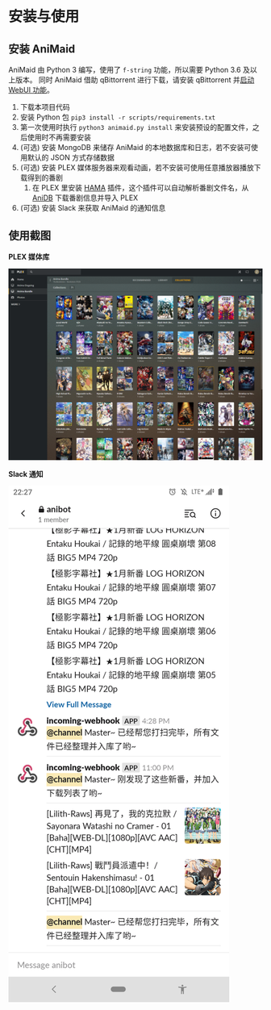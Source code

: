 # 安装与使用

## 安装 AniMaid

AniMaid 由 Python 3 编写，使用了 `f-string` 功能，所以需要 Python 3.6 及以上版本。
同时 AniMaid 借助 qBittorrent 进行下载，请安装 qBittorrent 并[启动 WebUI 功能](https://github.com/lgallard/qBittorrent-Controller/wiki/How-to-enable-the-qBittorrent-Web-UI)。

1. 下载本项目代码
2. 安装 Python 包 `pip3 install -r scripts/requirements.txt`
3. 第一次使用时执行 `python3 animaid.py install` 来安装预设的配置文件，之后使用时不再需要安装
4. (可选) 安装 MongoDB 来储存 AniMaid 的本地数据库和日志，若不安装可使用默认的 JSON 方式存储数据
5. (可选) 安装 PLEX 媒体服务器来观看动画，若不安装可使用任意播放器播放下载得到的番剧
   1. 在 PLEX 里安装 [HAMA](https://github.com/ZeroQI/Hama.bundle) 插件，这个插件可以自动解析番剧文件名，从 [AniDB](anidb.net) 下载番剧信息并导入 PLEX
6. (可选) 安装 Slack 来获取 AniMaid 的通知信息

## 使用截图

**PLEX 媒体库**

![plex](https://github.com/TheNetAdmin/images/raw/master/animaid/plex.png)

**Slack 通知**

![slack](https://github.com/TheNetAdmin/images/raw/master/animaid/slack.png)
